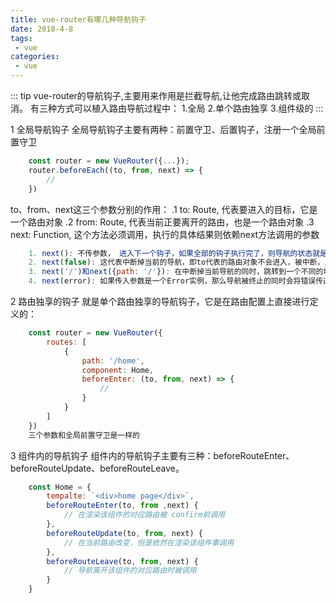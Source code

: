 ```yaml
---
title: vue-router有哪几种导航钩子
date: 2018-4-8
tags:
 - vue
categories:
 - vue
---
```


::: tip
    vue-router的导航钩子,主要用来作用是拦截导航,让他完成路由跳转或取消。
    有三种方式可以植入路由导航过程中：
    1.全局
    2.单个路由独享
    3.组件级的
:::

1 全局导航钩子
    全局导航钩子主要有两种：前置守卫、后置钩子，注册一个全局前置守卫
``` js
    const router = new VueRouter({...});
    router.beforeEach((to, from, next) => {
        // 
    })
```
to、from、next这三个参数分别的作用：
.1 to: Route, 代表要进入的目标，它是一个路由对象
.2 from: Route, 代表当前正要离开的路由，也是一个路由对象
.3 next: Function, 这个方法必须调用，执行的具体结果则依赖next方法调用的参数
``` js
    1. next(): 不传参数， 进入下一个钩子，如果全部的钩子执行完了，则导航的状态就是confirmed(确认的)。
    2. next(false): 这代表中断掉当前的导航，即to代表的路由对象不会进入，被中断，此时该表URL的地址会被重置到from的路由对应的地址。
    3. next('/')和next({path: '/'}): 在中断掉当前导航的同时，跳转到一个不同的地址
    4. next(error): 如果传入参数是一个Error实例，那么导航被终止的同时会将错误传递给 router.onError
```
2 路由独享的钩子
就是单个路由独享的导航钩子，它是在路由配置上直接进行定义的：
```js
    const router = new VueRouter({
        routes: [
            {
                path: '/home',
                component: Home,
                beforeEnter: (to, from, next) => {
                    //
                }
            }
        ]
    })
    三个参数和全局前置守卫是一样的
```
3 组件内的导航钩子
组件内的导航钩子主要有三种：beforeRouteEnter、beforeRouteUpdate、beforeRouteLeave。

```js
    const Home = {
        tempalte: `<div>home page</div>`,
        beforeRouteEnter(to, from ,next) {
            // 在渲染该组件的对应路由被 confirm前调用
        },
        beforeRouteUpdate(to, from, next) {
            // 在当前路由改变，但是依然在渲染该组件事调用
        },
        beforeRouteLeave(to, from, next) {
            // 导航离开该组件的对应路由时被调用
        }
    }
```